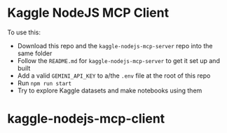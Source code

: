 # Kaggle NodeJS MCP Client

To use this:
- Download this repo and the `kaggle-nodejs-mcp-server` repo into the same folder
- Follow the `README.md` for `kaggle-nodejs-mcp-server` to get it set up and built
- Add a valid `GEMINI_API_KEY` to a/the `.env` file at the root of this repo
- Run `npm run start`
- Try to explore Kaggle datasets and make notebooks using them
# kaggle-nodejs-mcp-client
